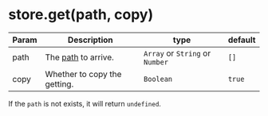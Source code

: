 # store.get(path, copy)
| **Param** | **Description** | **type** | **default** |
| --- | --- | --- | --- |
| path  | The [path](https://github.com/Jimmy-YMJ/jsonstore-js#about-the-path-param) to arrive. | `Array` or `String` or `Number` | `[]` |
| copy  | Whether to copy the getting. | `Boolean` | `true`|

If the `path` is not exists, it will return `undefined`.
